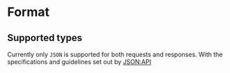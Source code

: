 # Format

## Supported types

Currently only `JSON` is supported for both requests and responses. With the specifications and guidelines set out by
[JSON:API](https://jsonapi.org/)
